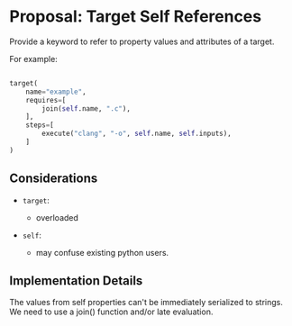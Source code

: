 # Proposal: Target Self References

Provide a keyword to refer to property values and attributes of a target.

For example:

```python

target(
    name="example",
    requires=[
        join(self.name, ".c"),
    ],
    steps=[
        execute("clang", "-o", self.name, self.inputs),
    ]
)
```


## Considerations

- `target`:
  - overloaded

- `self`:
  - may confuse existing python users. 

## Implementation Details

The values from self properties can't be immediately serialized to strings.
We need to use a join() function and/or late evaluation.